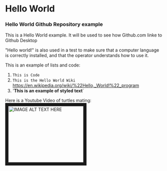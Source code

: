 # Hello World
### Hello World Github Repository example

This is a Hello World example. It will be used to see how Github.com linke to Github Desktop

"Hello world!" is also  used in a test to make sure that a computer language is correctly installed, and that the operator understands how to use it.

This is an example of lists and code:
1. `This is Code`
2. `This is the Hello World Wiki` https://en.wikipedia.org/wiki/%22Hello,_World!%22_program
3. '**This is an example of styled text**`

Here is a Youtube Video of turtles mating:
<a href="http://www.youtube.com/watch?feature=player_embedded&v=3eMevDIpZrA
" target="_blank"><img src="http://img.youtube.com/vi/3eMevDIpZrA/0.jpg" 
alt="IMAGE ALT TEXT HERE" width="240" height="180" border="10" /></a>
